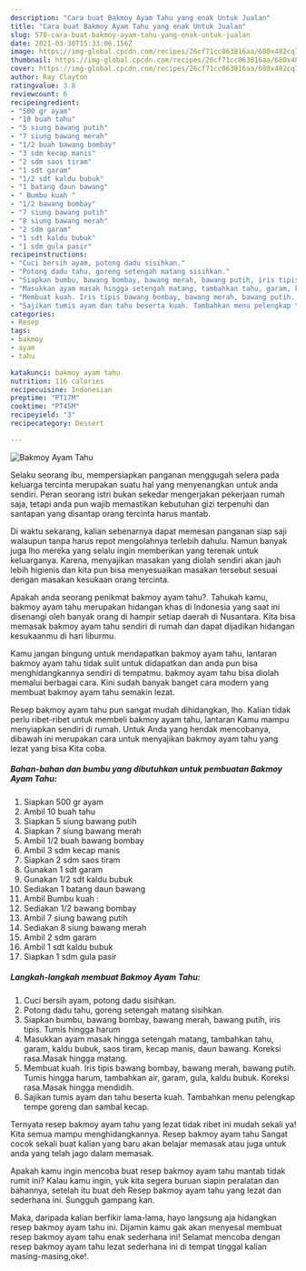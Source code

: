 ```yaml
---
description: "Cara buat Bakmoy Ayam Tahu yang enak Untuk Jualan"
title: "Cara buat Bakmoy Ayam Tahu yang enak Untuk Jualan"
slug: 578-cara-buat-bakmoy-ayam-tahu-yang-enak-untuk-jualan
date: 2021-03-30T15:33:06.156Z
image: https://img-global.cpcdn.com/recipes/26cf71cc063816aa/680x482cq70/bakmoy-ayam-tahu-foto-resep-utama.jpg
thumbnail: https://img-global.cpcdn.com/recipes/26cf71cc063816aa/680x482cq70/bakmoy-ayam-tahu-foto-resep-utama.jpg
cover: https://img-global.cpcdn.com/recipes/26cf71cc063816aa/680x482cq70/bakmoy-ayam-tahu-foto-resep-utama.jpg
author: Ray Clayton
ratingvalue: 3.8
reviewcount: 6
recipeingredient:
- "500 gr ayam"
- "10 buah tahu"
- "5 siung bawang putih"
- "7 siung bawang merah"
- "1/2 buah bawang bombay"
- "3 sdm kecap manis"
- "2 sdm saos tiram"
- "1 sdt garam"
- "1/2 sdt kaldu bubuk"
- "1 batang daun bawang"
- " Bumbu kuah "
- "1/2 bawang bombay"
- "7 siung bawang putih"
- "8 siung bawang merah"
- "2 sdm garam"
- "1 sdt kaldu bubuk"
- "1 sdm gula pasir"
recipeinstructions:
- "Cuci bersih ayam, potong dadu sisihkan."
- "Potong dadu tahu, goreng setengah matang sisihkan."
- "Siapkan bumbu, bawang bombay, bawang merah, bawang putih, iris tipis. Tumis hingga harum"
- "Masukkan ayam masak hingga setengah matang, tambahkan tahu, garam, kaldu bubuk, saos tiram, kecap manis, daun bawang. Koreksi rasa.Masak hingga matang."
- "Membuat kuah. Iris tipis bawang bombay, bawang merah, bawang putih. Tumis hingga harum, tambahkan air, garam, gula, kaldu bubuk. Koreksi rasa.Masak hingga mendidih."
- "Sajikan tumis ayam dan tahu beserta kuah. Tambahkan menu pelengkap tempe goreng dan sambal kecap."
categories:
- Resep
tags:
- bakmoy
- ayam
- tahu

katakunci: bakmoy ayam tahu 
nutrition: 116 calories
recipecuisine: Indonesian
preptime: "PT17M"
cooktime: "PT45M"
recipeyield: "3"
recipecategory: Dessert

---
```



![Bakmoy Ayam Tahu](https://img-global.cpcdn.com/recipes/26cf71cc063816aa/680x482cq70/bakmoy-ayam-tahu-foto-resep-utama.jpg)

Selaku seorang ibu, mempersiapkan panganan menggugah selera pada keluarga tercinta merupakan suatu hal yang menyenangkan untuk anda sendiri. Peran seorang istri bukan sekedar mengerjakan pekerjaan rumah saja, tetapi anda pun wajib memastikan kebutuhan gizi terpenuhi dan santapan yang disantap orang tercinta harus mantab.

Di waktu  sekarang, kalian sebenarnya dapat memesan panganan siap saji walaupun tanpa harus repot mengolahnya terlebih dahulu. Namun banyak juga lho mereka yang selalu ingin memberikan yang terenak untuk keluarganya. Karena, menyajikan masakan yang diolah sendiri akan jauh lebih higienis dan kita pun bisa menyesuaikan masakan tersebut sesuai dengan masakan kesukaan orang tercinta. 



Apakah anda seorang penikmat bakmoy ayam tahu?. Tahukah kamu, bakmoy ayam tahu merupakan hidangan khas di Indonesia yang saat ini disenangi oleh banyak orang di hampir setiap daerah di Nusantara. Kita bisa memasak bakmoy ayam tahu sendiri di rumah dan dapat dijadikan hidangan kesukaanmu di hari liburmu.

Kamu jangan bingung untuk mendapatkan bakmoy ayam tahu, lantaran bakmoy ayam tahu tidak sulit untuk didapatkan dan anda pun bisa menghidangkannya sendiri di tempatmu. bakmoy ayam tahu bisa diolah memalui berbagai cara. Kini sudah banyak banget cara modern yang membuat bakmoy ayam tahu semakin lezat.

Resep bakmoy ayam tahu pun sangat mudah dihidangkan, lho. Kalian tidak perlu ribet-ribet untuk membeli bakmoy ayam tahu, lantaran Kamu mampu menyiapkan sendiri di rumah. Untuk Anda yang hendak mencobanya, dibawah ini merupakan cara untuk menyajikan bakmoy ayam tahu yang lezat yang bisa Kita coba.

<!--inarticleads1-->

##### Bahan-bahan dan bumbu yang dibutuhkan untuk pembuatan Bakmoy Ayam Tahu:

1. Siapkan 500 gr ayam
1. Ambil 10 buah tahu
1. Siapkan 5 siung bawang putih
1. Siapkan 7 siung bawang merah
1. Ambil 1/2 buah bawang bombay
1. Ambil 3 sdm kecap manis
1. Siapkan 2 sdm saos tiram
1. Gunakan 1 sdt garam
1. Gunakan 1/2 sdt kaldu bubuk
1. Sediakan 1 batang daun bawang
1. Ambil  Bumbu kuah :
1. Sediakan 1/2 bawang bombay
1. Ambil 7 siung bawang putih
1. Sediakan 8 siung bawang merah
1. Ambil 2 sdm garam
1. Ambil 1 sdt kaldu bubuk
1. Siapkan 1 sdm gula pasir




<!--inarticleads2-->

##### Langkah-langkah membuat Bakmoy Ayam Tahu:

1. Cuci bersih ayam, potong dadu sisihkan.
1. Potong dadu tahu, goreng setengah matang sisihkan.
1. Siapkan bumbu, bawang bombay, bawang merah, bawang putih, iris tipis. Tumis hingga harum
1. Masukkan ayam masak hingga setengah matang, tambahkan tahu, garam, kaldu bubuk, saos tiram, kecap manis, daun bawang. Koreksi rasa.Masak hingga matang.
1. Membuat kuah. Iris tipis bawang bombay, bawang merah, bawang putih. Tumis hingga harum, tambahkan air, garam, gula, kaldu bubuk. Koreksi rasa.Masak hingga mendidih.
1. Sajikan tumis ayam dan tahu beserta kuah. Tambahkan menu pelengkap tempe goreng dan sambal kecap.




Ternyata resep bakmoy ayam tahu yang lezat tidak ribet ini mudah sekali ya! Kita semua mampu menghidangkannya. Resep bakmoy ayam tahu Sangat cocok sekali buat kalian yang baru akan belajar memasak atau juga untuk anda yang telah jago dalam memasak.

Apakah kamu ingin mencoba buat resep bakmoy ayam tahu mantab tidak rumit ini? Kalau kamu ingin, yuk kita segera buruan siapin peralatan dan bahannya, setelah itu buat deh Resep bakmoy ayam tahu yang lezat dan sederhana ini. Sungguh gampang kan. 

Maka, daripada kalian berfikir lama-lama, hayo langsung aja hidangkan resep bakmoy ayam tahu ini. Dijamin kamu gak akan menyesal membuat resep bakmoy ayam tahu enak sederhana ini! Selamat mencoba dengan resep bakmoy ayam tahu lezat sederhana ini di tempat tinggal kalian masing-masing,oke!.


